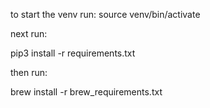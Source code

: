 to start the venv run:
source venv/bin/activate

next run:

pip3 install -r requirements.txt

then run:

brew install -r brew_requirements.txt
